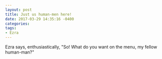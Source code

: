 ```yaml
---
layout: post
title: Just us human-men here!
date: 2017-03-29 14:35:16 -0400
categories:
tags:
- Ezra
---
```

Ezra says, enthusiastically, "So! What do you want on the menu, my fellow human-man?"
